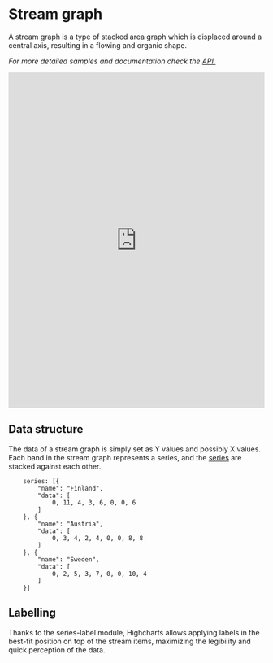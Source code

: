 Stream graph
===

A stream graph is a type of stacked area graph which is displaced around a central axis, resulting in a flowing and organic shape.

_For more detailed samples and documentation check the [API.](https://api.highcharts.com/highcharts/plotOptions.streamgraph)_

<iframe style="width: 100%; height: 660px; border: none;" src=https://www.highcharts.com/samples/embed/highcharts/demo/streamgraph allow="fullscreen"></iframe>

Data structure
--------------

The data of a stream graph is simply set as Y values and possibly X values. Each band in the stream graph represents a series, and the [series](https://www.highcharts.com/docs/chart-concepts/series) are stacked against each other.

    
        series: [{
            "name": "Finland",
            "data": [
                0, 11, 4, 3, 6, 0, 0, 6
            ]
        }, {
            "name": "Austria",
            "data": [
                0, 3, 4, 2, 4, 0, 0, 8, 8
            ]
        }, {
            "name": "Sweden",
            "data": [
                0, 2, 5, 3, 7, 0, 0, 10, 4
            ]
        }]
    

Labelling
---------

Thanks to the series-label module, Highcharts allows applying labels in the best-fit position on top of the stream items, maximizing the legibility and quick perception of the data.
